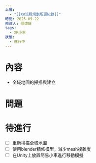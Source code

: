 ```yaml
---
上層:
  - "[[XR流程規劃版更紀錄]]"
時間: 2025-09-22
修改人: 周煒庭
tags:
  - XR小車
狀態:
  - 進行中
---
```

# 內容
- 全域地圖的掃描與建立

# 問題

# 待進行
- [ ] 重新掃描全域地圖
- [ ] 使用blender精修模型，減少mesh複雜度
- [ ] 在Unity上放置簡易小車進行移動模擬